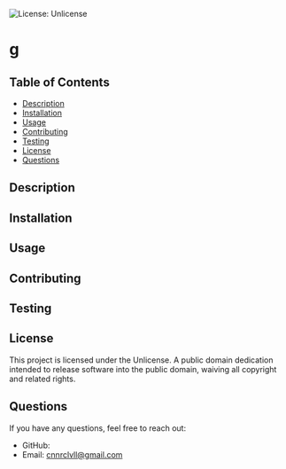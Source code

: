 
![License: Unlicense](https://img.shields.io/badge/license-Unlicense-blue.svg)

# g

## Table of Contents
- [Description](#description)
- [Installation](#installation)
- [Usage](#usage)
- [Contributing](#contributing)
- [Testing](#testing)
- [License](#license)
- [Questions](#questions)

## Description


## Installation


## Usage


## Contributing


## Testing


## License
This project is licensed under the Unlicense. A public domain dedication intended to release software into the public domain, waiving all copyright and related rights.

## Questions
If you have any questions, feel free to reach out:

- GitHub: [](https://github.com/)
- Email: <a href="mailto:cnnrclvll@gmail.com">cnnrclvll@gmail.com</a>
